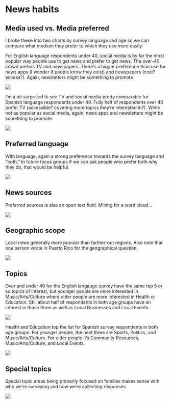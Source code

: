 News habits
================

## Media used vs. Media preferred

I broke these into two charts by survey language and age so we can
compare what medium they prefer to which they use more easily.

For English language respondents under 40, social media is by far the
most popular way people use to get news and prefer to get news. The
over-40 crowd prefers TV and newspapers. There’s a bigger preference
than use for news apps (I wonder if people know they exist) and
newspapers (cost? access?). Again, newsletters might be something to
promote.

![](news_habits_files/figure-gfm/unnamed-chunk-6-1.png)<!-- -->

I’m a bit surprised to see TV and social media pretty comparable for
Spanish language respondents under 40. Fully half of respondents over 40
prefer TV (accessible? covering more topics they’re interested in?).
While not as popular as social media, again, news apps and newsletters
might be something to promote.

![](news_habits_files/figure-gfm/unnamed-chunk-7-1.png)<!-- -->

## Preferred language

With language, again a strong preference towards the survey language and
“both.” In future focus groups if we can ask people who prefer both why
they do, that would be helpful.

![](news_habits_files/figure-gfm/unnamed-chunk-9-1.png)<!-- -->

## News sources

Preferred sources is also an open text field. Mining for a word cloud…

![](news_habits_files/figure-gfm/unnamed-chunk-11-1.png)<!-- -->

## Geographic scope

Local news generally more popular than farther-out regions. Also note
that one person wrote in Puerto Rico for the geographical question.

![](news_habits_files/figure-gfm/unnamed-chunk-13-1.png)<!-- -->

## Topics

Over and under 40 for the English langauge survey have the same top 5 or
so topics of interest, but younger people are more interested in
Music/Arts/Culture where older people are more interested in Health or
Education. Still about half of respondents in both age groups have an
interest in those three as well as Local Businesses and Local Events.

![](news_habits_files/figure-gfm/unnamed-chunk-15-1.png)<!-- -->

Health and Education top the list for Spanish survey respondents in both
age groups. For younger people, the next three are Sports, Politics, and
Music/Arts/Culture. For older people it’s Community Resources,
Music/Arts/Culture, and Local Events.

![](news_habits_files/figure-gfm/unnamed-chunk-16-1.png)<!-- -->

## Special topics

Special topic areas being primarily focused on families makes sense with
who we’re surveying and how we’re collecting responses.

![](news_habits_files/figure-gfm/unnamed-chunk-18-1.png)<!-- -->
